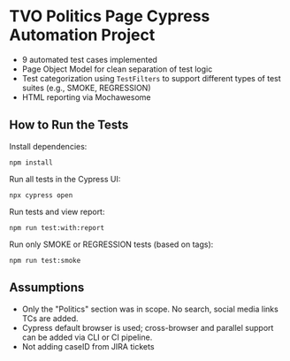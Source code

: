 # TVO Politics Page Cypress Automation Project

- 9 automated test cases implemented
- Page Object Model for clean separation of test logic
- Test categorization using `TestFilters` to support different types of test suites (e.g., SMOKE, REGRESSION)
- HTML reporting via Mochawesome


## How to Run the Tests

Install dependencies:
```
npm install
```

Run all tests in the Cypress UI:
```
npx cypress open
```

Run tests and view report:
```
npm run test:with:report
```

Run only SMOKE or REGRESSION tests (based on tags):

```
npm run test:smoke
```


## Assumptions

- Only the "Politics" section was in scope. No search, social media links TCs are added.
- Cypress default browser is used; cross-browser and parallel support can be added via CLI or CI pipeline.
- Not adding caseID from JIRA tickets
